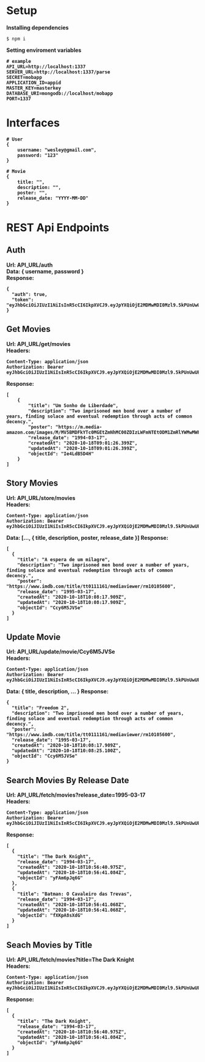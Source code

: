 # Setup
<b>Installing dependencies</b>
```
$ npm i
```

<b>Setting enviroment variables<b>
```
# example
API_URL=http://localhost:1337
SERVER_URL=http://localhost:1337/parse
SECRET=mobapp
APPLICATION_ID=appid
MASTER_KEY=masterkey
DATABASE_URI=mongodb://localhost/mobapp
PORT=1337
```

# Interfaces
```
# User
{
    username: "wesley@gmail.com",
    password: "123"
}

# Movie
{
    title: "",
    description: "",
    poster: "",
    release_date: "YYYY-MM-DD"
}
```

# REST Api Endpoints

## Auth
Url: API_URL/auth <br/>
Data: { username, password } <br/>
Response:
```
{
  "auth": true,
  "token": "eyJhbGciOiJIUzI1NiIsInR5cCI6IkpXVCJ9.eyJpYXQiOjE2MDMwMDI0Mzl9.5kPUnUwUPlpxiUs9CZRKWka7Vwa0kUg8yq98Oe7ilH8"
}
```

## Get Movies
Url: API_URL/get/movies <br/>
Headers:
```
Content-Type: application/json
Authorization: Bearer eyJhbGciOiJIUzI1NiIsInR5cCI6IkpXVCJ9.eyJpYXQiOjE2MDMwMDI0Mzl9.5kPUnUwUPlpxiUs9CZRKWka7Vwa0kUg8yq98Oe7ilH8
```
Response:
```
[
    {
        "title": "Um Sonho de Liberdade",
        "description": "Two imprisoned men bond over a number of years, finding solace and eventual redemption through acts of common decency.",
        "poster": "https://m.media-amazon.com/images/M/MV5BMDFkYTc0MGEtZmNhMC00ZDIzLWFmNTEtODM1ZmRlYWMwMWFmXkEyXkFqcGdeQXVyMTMxODk2OTU@._V1_UX182_CR0,0,182,268_AL_.jpg",
        "release_date": "1994-03-17",
        "createdAt": "2020-10-18T09:01:26.399Z",
        "updatedAt": "2020-10-18T09:01:26.399Z",
        "objectId": "Ie4LdB5D4H"
    }
]
```

## Story Movies
Url: API_URL/store/movies <br/>
Headers:
```
Content-Type: application/json
Authorization: Bearer eyJhbGciOiJIUzI1NiIsInR5cCI6IkpXVCJ9.eyJpYXQiOjE2MDMwMDI0Mzl9.5kPUnUwUPlpxiUs9CZRKWka7Vwa0kUg8yq98Oe7ilH8
```
Data: [..., { title, description, poster, release_date }]
Response:
```
[
  {
    "title": "A espera de um milagre",
    "description": "Two imprisoned men bond over a number of years, finding solace and eventual redemption through acts of common decency.",
    "poster": "https://www.imdb.com/title/tt0111161/mediaviewer/rm10105600",
    "release_date": "1995-03-17",
    "createdAt": "2020-10-18T10:08:17.909Z",
    "updatedAt": "2020-10-18T10:08:17.909Z",
    "objectId": "Ccy6M5JVSe"
  }
]
```

## Update Movie
Url: API_URL/update/movie/Ccy6M5JVSe <br/>
Headers:
```
Content-Type: application/json
Authorization: Bearer eyJhbGciOiJIUzI1NiIsInR5cCI6IkpXVCJ9.eyJpYXQiOjE2MDMwMDI0Mzl9.5kPUnUwUPlpxiUs9CZRKWka7Vwa0kUg8yq98Oe7ilH8
```
Data: { title, description, ... }
Response:
```
{
  "title": "Freedom 2",
  "description": "Two imprisoned men bond over a number of years, finding solace and eventual redemption through acts of common decency.",
  "poster": "https://www.imdb.com/title/tt0111161/mediaviewer/rm10105600",
  "release_date": "1995-03-17",
  "createdAt": "2020-10-18T10:08:17.909Z",
  "updatedAt": "2020-10-18T10:08:25.100Z",
  "objectId": "Ccy6M5JVSe"
}
```

## Search Movies By Release Date
Url: API_URL/fetch/movies?release_date=1995-03-17 <br/>
Headers:
```
Content-Type: application/json
Authorization: Bearer eyJhbGciOiJIUzI1NiIsInR5cCI6IkpXVCJ9.eyJpYXQiOjE2MDMwMDI0Mzl9.5kPUnUwUPlpxiUs9CZRKWka7Vwa0kUg8yq98Oe7ilH8
```
Response:
```
[
  {
    "title": "The Dark Knight",
    "release_date": "1994-03-17",
    "createdAt": "2020-10-18T10:56:40.975Z",
    "updatedAt": "2020-10-18T10:56:41.084Z",
    "objectId": "yFAm6pJq6G"
  },
  {
    "title": "Batman: O Cavaleiro das Trevas",
    "release_date": "1994-03-17",
    "createdAt": "2020-10-18T10:56:41.068Z",
    "updatedAt": "2020-10-18T10:56:41.068Z",
    "objectId": "fXKpA8sXdG"
  }
]
```

## Seach Movies by Title
Url: API_URL/fetch/movies?title=The Dark Knight <br/>
Headers:
```
Content-Type: application/json
Authorization: Bearer eyJhbGciOiJIUzI1NiIsInR5cCI6IkpXVCJ9.eyJpYXQiOjE2MDMwMDI0Mzl9.5kPUnUwUPlpxiUs9CZRKWka7Vwa0kUg8yq98Oe7ilH8
```
Response:
```
[
  {
    "title": "The Dark Knight",
    "release_date": "1994-03-17",
    "createdAt": "2020-10-18T10:56:40.975Z",
    "updatedAt": "2020-10-18T10:56:41.084Z",
    "objectId": "yFAm6pJq6G"
  }
]
```